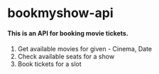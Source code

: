 # bookmyshow-api
#### This is an API for booking movie tickets.

1. Get available movies for given - Cinema, Date
2. Check available seats for a show
3. Book tickets for a slot


